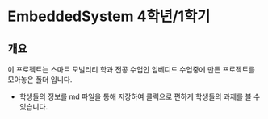# EmbeddedSystem 4학년/1학기

## 개요
이 프로젝트는 스마트 모빌리티 학과 전공 수업인 임베디드 수업중에 만든 프로젝트를 모아놓은 폴더 입니다.

* 학생들의 정보를 md 파일을 통해 저장하여 클릭으로 편하게 학생들의 과제를 볼 수 있습니다.
